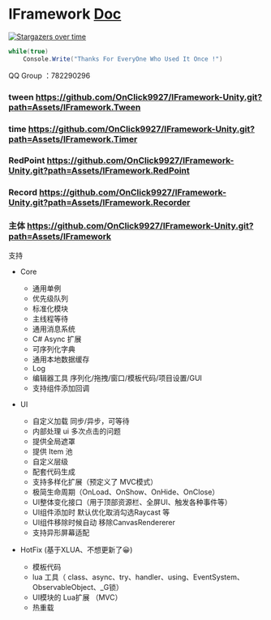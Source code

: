 # IFramework [Doc](https://onclick9927.github.io/2023/07/24/Doc/IFramework-Unity/1-IFramework-Unity-%E7%AE%80%E4%BB%8B/)



[![Stargazers over time](https://starchart.cc/OnClick9927/IFramework-Unity.svg?variant=adaptive)](https://starchart.cc/OnClick9927/IFramework-Unity)
``` csharp
while(true)
    Console.Write("Thanks For EveryOne Who Used It Once !")
```
QQ Group ：782290296 
### tween https://github.com/OnClick9927/IFramework-Unity.git?path=Assets/IFramework.Tween
### time  https://github.com/OnClick9927/IFramework-Unity.git?path=Assets/IFramework.Timer
### RedPoint https://github.com/OnClick9927/IFramework-Unity.git?path=Assets/IFramework.RedPoint
### Record https://github.com/OnClick9927/IFramework-Unity.git?path=Assets/IFramework.Recorder
### 主体 https://github.com/OnClick9927/IFramework-Unity.git?path=Assets/IFramework


支持 
* Core
  * 通用单例
  * 优先级队列
  * 标准化模块
  * 主线程等待
  * 通用消息系统
  * C# Async 扩展
  * 可序列化字典
  * 通用本地数据缓存 
  * Log
  * 编辑器工具  序列化/拖拽/窗口/模板代码/项目设置/GUI
  * 支持组件添加回调

* UI
  * 自定义加载 同步/异步，可等待
  * 内部处理 ui 多次点击的问题
  * 提供全局遮罩
  * 提供 Item 池
  * 自定义层级
  * 配套代码生成
  * 支持多样化扩展（预定义了 MVC模式）
  * 极简生命周期（OnLoad、OnShow、OnHide、OnClose）
  * UI整体变化接口（用于顶部资源栏、全屏UI、触发各种事件等）
  * UI组件添加时 默认优化取消勾选Raycast 等
  * UI组件移除时候自动 移除CanvasRendererer
  * 支持异形屏幕适配



* HotFix (基于XLUA、不想更新了😀)
  * 模板代码
  * lua 工具（ class、async、try、handler、using、EventSystem、ObservableObject、_G锁）
  * UI模块的 Lua扩展 （MVC）
  * 热重载



